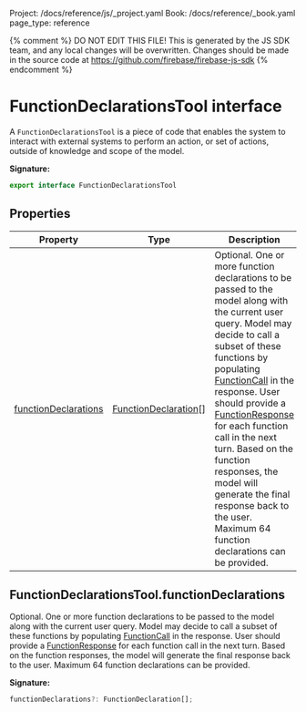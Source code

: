 Project: /docs/reference/js/_project.yaml
Book: /docs/reference/_book.yaml
page_type: reference

{% comment %}
DO NOT EDIT THIS FILE!
This is generated by the JS SDK team, and any local changes will be
overwritten. Changes should be made in the source code at
https://github.com/firebase/firebase-js-sdk
{% endcomment %}

# FunctionDeclarationsTool interface
A `FunctionDeclarationsTool` is a piece of code that enables the system to interact with external systems to perform an action, or set of actions, outside of knowledge and scope of the model.

<b>Signature:</b>

```typescript
export interface FunctionDeclarationsTool 
```

## Properties

|  Property | Type | Description |
|  --- | --- | --- |
|  [functionDeclarations](./ai.functiondeclarationstool.md#functiondeclarationstoolfunctiondeclarations) | [FunctionDeclaration](./ai.functiondeclaration.md#functiondeclaration_interface)<!-- -->\[\] | Optional. One or more function declarations to be passed to the model along with the current user query. Model may decide to call a subset of these functions by populating [FunctionCall](./ai.functioncall.md#functioncall_interface) in the response. User should provide a [FunctionResponse](./ai.functionresponse.md#functionresponse_interface) for each function call in the next turn. Based on the function responses, the model will generate the final response back to the user. Maximum 64 function declarations can be provided. |

## FunctionDeclarationsTool.functionDeclarations

Optional. One or more function declarations to be passed to the model along with the current user query. Model may decide to call a subset of these functions by populating [FunctionCall](./ai.functioncall.md#functioncall_interface) in the response. User should provide a [FunctionResponse](./ai.functionresponse.md#functionresponse_interface) for each function call in the next turn. Based on the function responses, the model will generate the final response back to the user. Maximum 64 function declarations can be provided.

<b>Signature:</b>

```typescript
functionDeclarations?: FunctionDeclaration[];
```
